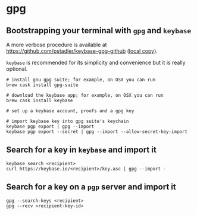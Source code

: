 # gpg

## Bootstrapping your terminal with `gpg` and `keybase`

A more verbose procedure is available at https://github.com/pstadler/keybase-gpg-github
([local copy](ptradler-keybase-gpg-github.md)).

`keybase` is recommended for its simplicity and convenience but it is really optional.

```shell
# install gnu gpg suite; for example, on OSX you can run
brew cask install gpg-suite

# download the keybase app; for example, on OSX you can run
brew cask install keybase

# set up a keybase account, proofs and a gpg key

# import keybase key into gpg suite's keychain
keybase pgp export | gpg --import
keybase pgp export --secret | gpg --import --allow-secret-key-import
```


## Search for a key in `keybase` and import it

```shell
keybase search <recipient>
curl https://keybase.io/<recipient>/key.asc | gpg --import -
```


## Search for a key on a `pgp` server and import it

```shell
gpg --search-keys <recipient>
gpg --recv <recipient-key-id>
```
